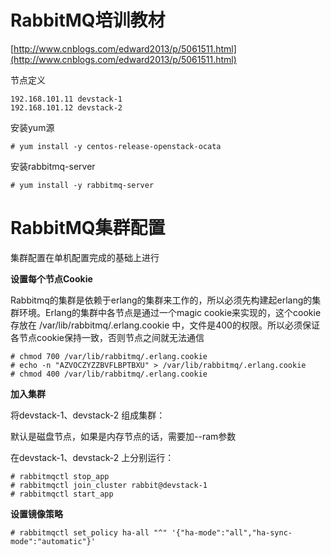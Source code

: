# RabbitMQ培训教材

[http://www.cnblogs.com/edward2013/p/5061511.html](http://www.cnblogs.com/edward2013/p/5061511.html)

节点定义

```
192.168.101.11 devstack-1 
192.168.101.12 devstack-2
```

安装yum源

```
# yum install -y centos-release-openstack-ocata
```

安装rabbitmq-server

```
# yum install -y rabbitmq-server
```

# RabbitMQ集群配置

集群配置在单机配置完成的基础上进行

**设置每个节点Cookie**

Rabbitmq的集群是依赖于erlang的集群来工作的，所以必须先构建起erlang的集群环境。Erlang的集群中各节点是通过一个magic cookie来实现的，这个cookie存放在 /var/lib/rabbitmq/.erlang.cookie 中，文件是400的权限。所以必须保证各节点cookie保持一致，否则节点之间就无法通信

```
# chmod 700 /var/lib/rabbitmq/.erlang.cookie
# echo -n "AZVOCZYZZBVFLBPTBXU" > /var/lib/rabbitmq/.erlang.cookie
# chmod 400 /var/lib/rabbitmq/.erlang.cookie
```

**加入集群**

将devstack-1、devstack-2 组成集群：

默认是磁盘节点，如果是内存节点的话，需要加--ram参数

在devstack-1、devstack-2 上分别运行：

```
# rabbitmqctl stop_app
# rabbitmqctl join_cluster rabbit@devstack-1
# rabbitmqctl start_app
```

**设置镜像策略**

```
# rabbitmqctl set_policy ha-all "^" '{"ha-mode":"all","ha-sync-mode":"automatic"}'
```



